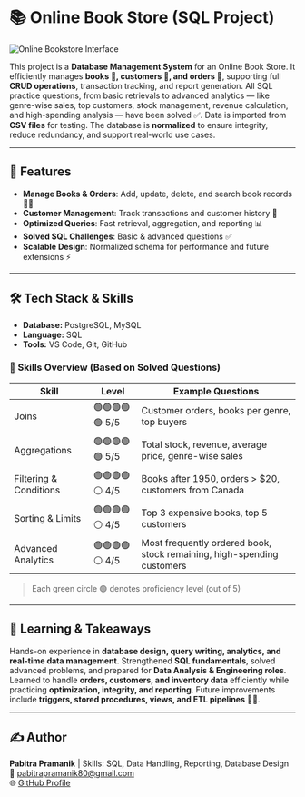 # 📚 Online Book Store (SQL Project)
![Online Bookstore Interface](images/online-bookstore-interface.jpg)

This project is a **Database Management System** for an Online Book Store. It efficiently manages **books 📖, customers 👥, and orders 🛒**, supporting full **CRUD operations**, transaction tracking, and report generation. All SQL practice questions, from basic retrievals to advanced analytics — like genre-wise sales, top customers, stock management, revenue calculation, and high-spending analysis — have been solved ✅. Data is imported from **CSV files** for testing. The database is **normalized** to ensure integrity, reduce redundancy, and support real-world use cases.

---

## 🚀 Features
- **Manage Books & Orders**: Add, update, delete, and search book records 📖🛒  
- **Customer Management**: Track transactions and customer history 👥  
- **Optimized Queries**: Fast retrieval, aggregation, and reporting 📊  
- **Solved SQL Challenges**: Basic & advanced questions ✅  
- **Scalable Design**: Normalized schema for performance and future extensions ⚡  

---

## 🛠️ Tech Stack & Skills
- **Database:** PostgreSQL, MySQL  
- **Language:** SQL  
- **Tools:** VS Code, Git, GitHub  

### 🧠 Skills Overview (Based on Solved Questions)
| Skill | Level | Example Questions |
|-------|-------|-----------------|
| Joins | 🟢🟢🟢🟢🟢 5/5 | Customer orders, books per genre, top buyers |
| Aggregations | 🟢🟢🟢🟢🟢 5/5 | Total stock, revenue, average price, genre-wise sales |
| Filtering & Conditions | 🟢🟢🟢🟢⚪ 4/5 | Books after 1950, orders > $20, customers from Canada |
| Sorting & Limits | 🟢🟢🟢🟢⚪ 4/5 | Top 3 expensive books, top 5 customers |
| Advanced Analytics | 🟢🟢🟢🟢⚪ 4/5 | Most frequently ordered book, stock remaining, high-spending customers |

> Each green circle 🟢 denotes proficiency level (out of 5)  

---

## 📌 Learning & Takeaways
Hands-on experience in **database design, query writing, analytics, and real-time data management**. Strengthened **SQL fundamentals**, solved advanced problems, and prepared for **Data Analysis & Engineering roles**. Learned to handle **orders, customers, and inventory data** efficiently while practicing **optimization, integrity, and reporting**. Future improvements include **triggers, stored procedures, views, and ETL pipelines** 🔧🚀.

---

## ✍️ Author
**Pabitra Pramanik** | Skills: SQL, Data Handling, Reporting, Database Design  
📧 [pabitrapramanik80@gmail.com](mailto:pabitrapramanik80@gmail.com)  
🌐 [GitHub Profile](https://github.com/pabitrapramanik)
